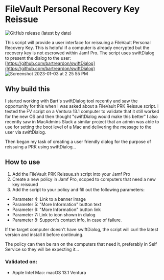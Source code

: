 # FileVault Personal Recovery Key Reissue
![GitHub release (latest by date)](https://img.shields.io/github/v/release/robjschroeder/FileVault-Personal-Recovery-Key-Reissue?display_name=tag)

This script will provide a user interface for reissuing a FileVault Personal Recovery Key. This is helpful if a computer is already encrypted but the recovery key is not escrowed within Jamf Pro. The script uses swiftDialog to present the dialog to the user: [https://github.com/bartreardon/swiftDialog](https://github.com/bartreardon/swiftDialog)
![Screenshot 2023-01-03 at 2 25 55 PM](https://user-images.githubusercontent.com/23343243/210449773-1fec1696-8bc4-4c02-ab46-0c250d1f778b.png)

## Why build this
I started working with Bart's swiftDialog tool recently and saw the opportunity for this when I was asked about a FileVault PRK Reissue script. I tested the FV script on a Ventura 13.1 computer to validate that it still worked for the new OS and then thought "swiftDialog would make this better" I also recently saw in MacAdmins Slack a similar project that an admin was able to use for setting the boot level of a Mac and delivering the message to the user via swiftDialog. 

Then began my task of creating a user friendly dialog for the purpose of reissuing a PRK using swiftDialog...

## How to use
1. Add the FileVault PRK Reissue.sh script into your Jamf Pro
2. Create a new policy in Jamf Pro, scoped to computers that need a new key reissued
3. Add the script to your policy and fill out the following parameters:
- Parameter 4: Link to a banner image
- Parameter 5: "More Information" button text
- Parameter 6: "More Information" button link
- Parameter 7: Link to icon shown in dialog
- Parameter 8: Support's contact info, in case of failure.

If the target computer doesn't have swiftDialog, the script will curl the latest version and install it before continuing. 

The policy can then be ran on the computers that need it, preferably in Self Service so they will be expecting it...

### Validated on:
- Apple Intel Mac: macOS 13.1 Ventura

